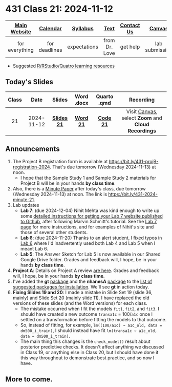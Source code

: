 # 431 Class 21: 2024-11-12

[Main Website](https://thomaselove.github.io/431-2024/) | [Calendar](https://thomaselove.github.io/431-2024/calendar.html) | [Syllabus](https://thomaselove.github.io/431-syllabus-2024/) | [Text](https://thomaselove.github.io/431-book/) | [Contact Us](https://thomaselove.github.io/431-2024/contact.html) | [Canvas](https://canvas.case.edu) | [Data and Code](https://github.com/THOMASELOVE/431-data)
:-----------: | :--------------: | :----------: | :---------: | :-------------: | :-----------: | :------------:
for everything | for deadlines | expectations | from Dr. Love | get help | lab submission | for downloads

- Suggested [R/RStudio/Quatro learning resources](https://thomaselove.github.io/431-2024/resources.html)

## Today's Slides

Class | Date | Slides | Word .docx | Quarto .qmd | Recording
:---: | :--------: | :------: | :------: | :------: | :-------------:
21 | 2024-11-12 | **[Slides 21](https://thomaselove.github.io/431-slides-2024/class21.html)** | **[Word 21](https://thomaselove.github.io/431-slides-2024/class21w.docx)** | **[Code 21](https://github.com/THOMASELOVE/431-slides-2024/blob/main/class21.qmd)** | Visit [Canvas](https://canvas.case.edu/), select **Zoom** and **Cloud Recordings**

## Announcements

1. The Project B registration form is available at <https://bit.ly/431-projB-registration-2024>. That's due tomorrow (Wednesday 2024-11-13) at noon.
    - I hope that the Sample Study 1 and Sample Study 2 materials for Project B will be in your hands **by class time**.
2. Also, there is a [Minute Paper](https://bit.ly/431-2024-minute-21) after today's class, due tomorrow (Wednesday 2024-11-13) at noon. The link is <https://bit.ly/431-2024-minute-21>.
3. Lab updates
    - **Lab 7**: (due 2024-12-04) Nihit Mehta was kind enough to write up some [detailed instructions for getting your Lab 7 website published to Github](https://github.com/THOMASELOVE/431-labs-2024/blob/main/lab7/lab7_publishing_advice_for_github.pdf), after following Marvin Schmitt's tutorial. See the [Lab 7 page](https://github.com/THOMASELOVE/431-labs-2024/blob/main/lab7/README.md) for more instructions, and for examples of Nihit's site and those of several other students.
    - **Lab 6**: (due 2024-11-20) Thanks to an alert student, I fixed typos in [Lab 6](https://github.com/THOMASELOVE/431-labs-2024/blob/main/lab6/README.md) where I'd inadvertently used both Lab 4 and Lab 5 when I meant Lab 6.
    - **Lab 5**: The Answer Sketch for Lab 5 is now available in our Shared Google Drive folder. Grades and feedback will, I hope, be in your hands **by class time**.
4. **Project A**: Details on Project A review [are here](https://github.com/THOMASELOVE/431-classes-2024/blob/main/projectA/portfolio_review.md). Grades and feedback will, I hope, be in your hands **by class time**.
5. I've added the **gt** [package](https://gt.rstudio.com/) and the **nhanesA** [package](https://cran.r-project.org/web/packages/nhanesA/vignettes/Introducing_nhanesA.html) to the [list of suggested packages for installation](https://github.com/THOMASELOVE/431-packages). We'll see **gt** in action today.
6. **Fixing Slides 19 and 20**: I made a mistake in Slide Set 19 (slide 36, mainly) and Slide Set 20 (mainly slide 11). I have replaced the old versions of these slides (and the Word versions) for each class.
    - The mistake occurred when I fit the models `fit1`, `fit2`, and `fit3`. I should have created a new outcome `transa1c` = 100/`a1c` once I settled on a transformation before fitting the models to that outcome.
    - So, instead of fitting, for example, `lm((100/a1c) ~ a1c_old, data = dm500_i_train)`, I should instead have fit `lm(transa1c ~ a1c_old, data = dm500_i_train)`.
    - The main thing this changes is the `check_model()` result about posterior predictive checks. It doesn't affect anything we discussed in Class 19, or anything else in Class 20, but I should have done it this way throughout to demonstrate best practice, and so now I have.

## More to come.
